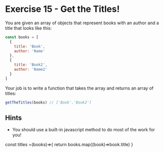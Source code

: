 # Exercise 15 - Get the Titles!

You are given an array of objects that represent books with an author and a title that looks like this:

```javascript
const books = [
  {
    title: 'Book',
    author: 'Name'
  },
  {
    title: 'Book2',
    author: 'Name2'
  }
]
```

Your job is to write a function that takes the array and returns an array of titles:

```javascript
getTheTitles(books) // ['Book','Book2']
```


## Hints

- You should use a built-in javascript method to do most of the work for you!

const titles =(books)=>{
  return books.map((book)=>book.title)
}